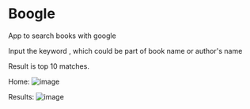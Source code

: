 # Boogle
App to search books with google

Input the keyword , which could be part of book name or author's name

Result is top 10 matches.

Home:
![image](https://user-images.githubusercontent.com/23361845/194761252-983c55c9-3f5c-4c22-85e0-87fbe95cc7ce.png)

Results:
![image](https://user-images.githubusercontent.com/23361845/194761364-ff8a9d42-23a6-4d2f-98cc-07678160a078.png)
